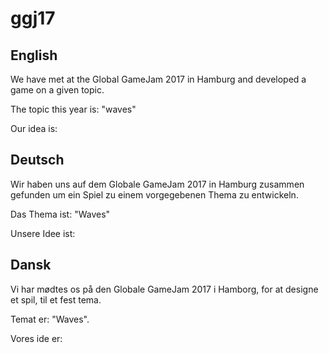 # ggj17

## English

We have met at the Global GameJam 2017 in Hamburg and developed a game on a given topic.

The topic this year is: "waves"

Our idea is: 

## Deutsch

Wir haben uns auf dem Globale GameJam 2017 in Hamburg zusammen gefunden um ein Spiel zu einem vorgegebenen Thema zu entwickeln.

Das Thema ist: "Waves"

Unsere Idee ist:

## Dansk

Vi har mødtes os på den Globale GameJam 2017 i Hamborg, for at designe et spil, til et fest tema.

Temat er: "Waves".

Vores ide er: